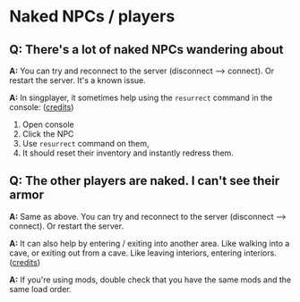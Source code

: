 # Naked NPCs / players

## Q: There's a lot of naked NPCs wandering about

**A:** You can try and reconnect to the server (disconnect --> connect). Or restart the server. It's a known issue.

**A:** In singplayer, it sometimes help using the `resurrect` command in the console: ([credits](https://discord.com/channels/247835175860305931/692082737154228231/995099156479737906))

1. Open console
2. Click the NPC
3. Use `resurrect` command on them,
4. It should reset their inventory and instantly redress them.

## Q: The other players are naked. I can't see their armor

**A:** Same as above. You can try and reconnect to the server (disconnect --> connect). Or restart the server.

**A:** It can also help by entering / exiting into another area. Like walking into a cave, or exiting out from a cave. Like leaving interiors, entering interiors. ([credits](https://discord.com/channels/247835175860305931/428521704374140929/995101591013175306))

**A:** If you're using mods, double check that you have the same mods and the same load order.
